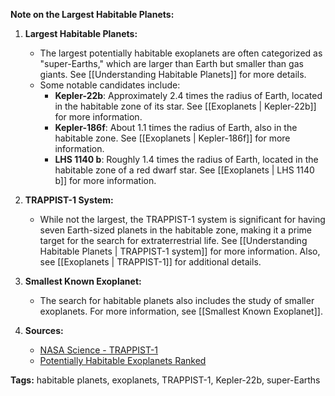 **Note on the Largest Habitable Planets:**

1. **Largest Habitable Planets:**
   - The largest potentially habitable exoplanets are often categorized as "super-Earths," which are larger than Earth but smaller than gas giants. See [[Understanding Habitable Planets]] for more details.
   - Some notable candidates include:
     - **Kepler-22b**: Approximately 2.4 times the radius of Earth, located in the habitable zone of its star. See [[Exoplanets | Kepler-22b]] for more information.
     - **Kepler-186f**: About 1.1 times the radius of Earth, also in the habitable zone. See [[Exoplanets | Kepler-186f]] for more information.
     - **LHS 1140 b**: Roughly 1.4 times the radius of Earth, located in the habitable zone of a red dwarf star. See [[Exoplanets | LHS 1140 b]] for more information.

2. **TRAPPIST-1 System:**
   - While not the largest, the TRAPPIST-1 system is significant for having seven Earth-sized planets in the habitable zone, making it a prime target for the search for extraterrestrial life. See [[Understanding Habitable Planets | TRAPPIST-1 system]] for more information. Also, see [[Exoplanets | TRAPPIST-1]] for additional details.

3. **Smallest Known Exoplanet:**
   - The search for habitable planets also includes the study of smaller exoplanets. For more information, see [[Smallest Known Exoplanet]].

4. **Sources:**
   - [NASA Science - TRAPPIST-1](https://science.nasa.gov/exoplanets/trappist1/)
   - [Potentially Habitable Exoplanets Ranked](https://www.reddit.com/r/spaceporn/comments/18ohb91/some_potentially_habitable_exoplanets_ranked_by/)

**Tags:** habitable planets, exoplanets, TRAPPIST-1, Kepler-22b, super-Earths